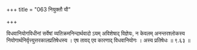 +++
title = "063 नियुक्तौ यौ"

+++

विधवानियोगविधीनां सर्वेषां व्यतिक्रमनिन्दार्थवादो ऽयम् अविशेषाद् विज्ञेयः, न केवलम् अनन्तरश्लोकस्य नियोगार्थनिर्वृत्त्युत्तरकालप्रतिषेधस्य । एष तावद् एव कारणाद् विधवानियोगः । अस्य प्रतिषेधः ॥ ९.६३ ॥
